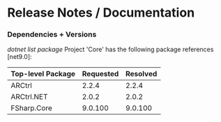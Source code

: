 # Release Notes / Documentation

### Dependencies + Versions
_dotnet list package_ Project 'Core' has the following package references [net9.0]: 

|Top-level Package   |    Requested  | Resolved|
| ------------------ | ------------- | --------|
|  ARCtrl            |    2.2.4      | 2.2.4   |
|  ARCtrl.NET        |    2.0.2      | 2.0.2   |
|  FSharp.Core       |    9.0.100    | 9.0.100 |
